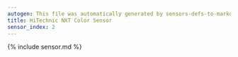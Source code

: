 ```yaml
---
autogen: This file was automatically generated by sensors-defs-to-markdown.py
title: HiTechnic NXT Color Sensor
sensor_index: 2
---
```


{% include sensor.md %}
